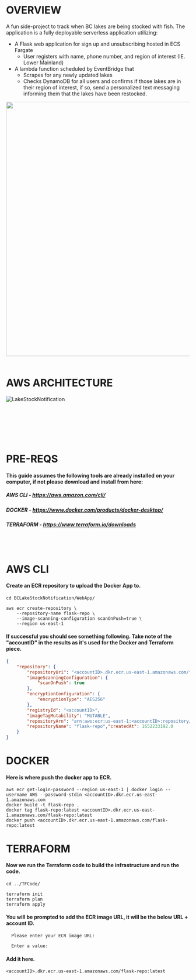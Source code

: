 # OVERVIEW
A fun side-project to track when BC lakes are being stocked with fish. The application is a fully deployable serverless application utilizing:
* A Flask web application for sign up and unsubscribing hosted in ECS Fargate
    * User registers with name, phone number, and region of interest (IE. Lower Mainland)
* A lambda function scheduled by EventBridge that
    * Scrapes for any newly updated lakes
    * Checks DynamoDB for all users and confirms if those lakes are in their region of interest, if so, send a personalized text messaging informing them that the lakes have been restocked.
<img src="https://user-images.githubusercontent.com/23089491/171757822-b2080a8d-1963-41bc-8a27-cfe09bc49417.jpg" width="557" height="696">
<br/><br/>

# AWS ARCHITECTURE
![LakeStockNotification](https://user-images.githubusercontent.com/23089491/171752983-6e0181c4-5641-464e-a4c4-036f8a0b0fab.png)

<br/><br/><br/><br/><br/>

# PRE-REQS
#### This guide assumes the following tools are already installed on your computer, if not please download and install from here:
##### AWS CLI - https://aws.amazon.com/cli/
##### DOCKER - https://www.docker.com/products/docker-desktop/
##### TERRAFORM - https://www.terraform.io/downloads

<br/><br/>

# AWS CLI

#### Create an ECR repository to upload the Docker App to.
```
cd BCLakeStockNotification/WebApp/

aws ecr create-repository \
    --repository-name flask-repo \
    --image-scanning-configuration scanOnPush=true \
    --region us-east-1
```


#### If successful you should see something following. Take note of the "accountID" in the results as it's used for the Docker and Terraform piece.
```json
{
    "repository": {
        "repositoryUri": "<accountID>.dkr.ecr.us-east-1.amazonaws.com/flask-repo", 
        "imageScanningConfiguration": {
            "scanOnPush": true
        }, 
        "encryptionConfiguration": {
            "encryptionType": "AES256"
        }, 
        "registryId": "<accountID>", 
        "imageTagMutability": "MUTABLE", 
        "repositoryArn": "arn:aws:ecr:us-east-1:<accountID>:repository/flask-repo", 
        "repositoryName": "flask-repo","createdAt": 1652233192.0
    }
}
```


# DOCKER

#### Here is where push the docker app to ECR.
```
aws ecr get-login-password --region us-east-1 | docker login --username AWS --password-stdin <accountID>.dkr.ecr.us-east-1.amazonaws.com
docker build -t flask-repo .
docker tag flask-repo:latest <accountID>.dkr.ecr.us-east-1.amazonaws.com/flask-repo:latest
docker push <accountID>.dkr.ecr.us-east-1.amazonaws.com/flask-repo:latest

```


# TERRAFORM

#### Now we run the Terraform code to build the infrastructure and run the code.
```
cd ../TFCode/

terraform init
terraform plan
terraform apply
```
#### You will be prompted to add the ECR image URL, it will be the below URL + account ID.
```
  Please enter your ECR image URL:

  Enter a value: 
```
#### Add it here.
```  
<accountID>.dkr.ecr.us-east-1.amazonaws.com/flask-repo:latest
```
